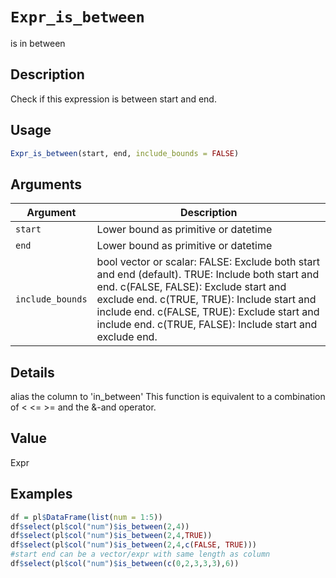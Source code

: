# `Expr_is_between`

is in between


## Description

Check if this expression is between start and end.


## Usage

```r
Expr_is_between(start, end, include_bounds = FALSE)
```


## Arguments

Argument      |Description
------------- |----------------
`start`     |     Lower bound as primitive or datetime
`end`     |     Lower bound as primitive or datetime
`include_bounds`     |     bool vector or scalar: FALSE:           Exclude both start and end (default). TRUE:            Include both start and end. c(FALSE, FALSE):  Exclude start and exclude end. c(TRUE, TRUE):    Include start and include end. c(FALSE, TRUE):   Exclude start and include end. c(TRUE, FALSE):   Include start and exclude end.


## Details

alias the column to 'in_between'
 This function is equivalent to a combination of < <= >= and the &-and operator.


## Value

Expr


## Examples

```r
df = pl$DataFrame(list(num = 1:5))
df$select(pl$col("num")$is_between(2,4))
df$select(pl$col("num")$is_between(2,4,TRUE))
df$select(pl$col("num")$is_between(2,4,c(FALSE, TRUE)))
#start end can be a vector/expr with same length as column
df$select(pl$col("num")$is_between(c(0,2,3,3,3),6))
```


